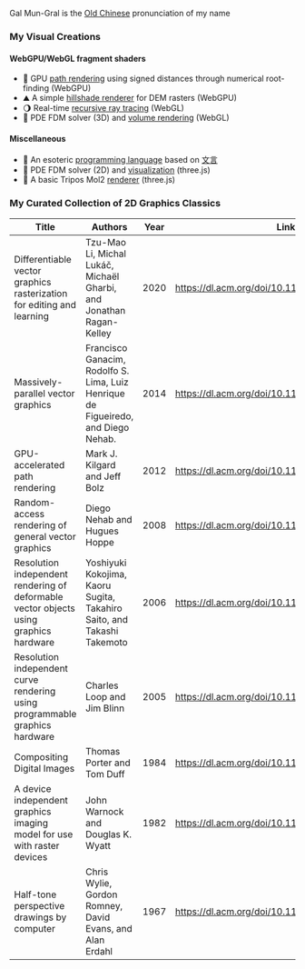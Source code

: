Gal Mun-Gral is the [Old Chinese](https://en.wikipedia.org/wiki/Reconstructions_of_Old_Chinese) pronunciation of my name

### My Visual Creations
#### WebGPU/WebGL fragment shaders
- 🧮 GPU [path rendering](https://galmungral.github.io/newton-vg/) using signed distances through numerical root-finding (WebGPU)
- ⛰️ A simple [hillshade renderer](https://galmungral.github.io/hillshade/) for DEM rasters (WebGPU)
- 🌖 Real-time [recursive ray tracing](https://galmungral.github.io/gl-raytracer/) (WebGL)
- 🌊 PDE FDM solver (3D) and [volume rendering](https://galmungral.github.io/fdm-3d/) (WebGL)
#### Miscellaneous
- 🔣 An esoteric [programming language](https://galmungral.github.io/hanbun-lang/) based on [文言](https://en.wikipedia.org/wiki/Classical_Chinese)
- 🌊 PDE FDM solver (2D) and [visualization](https://galmungral.github.io/fdm-2d/) (three.js)
- 🧬 A basic Tripos Mol2 [renderer](https://galmungral.github.io/mol-renderer) (three.js)
<!-- - 📜 A short [article](https://galmungral.github.io/sigui/) on the first principles behind user interfaces -->

### My Curated Collection of 2D Graphics Classics
| Title | Authors  | Year | Link |
|-------|---------|------|------|
| Differentiable vector graphics rasterization for editing and learning | Tzu-Mao Li, Michal Lukáč, Michaël Gharbi, and Jonathan Ragan-Kelley | 2020 | https://dl.acm.org/doi/10.1145/3414685.3417871 |
| Massively-parallel vector graphics | Francisco Ganacim, Rodolfo S. Lima, Luiz Henrique de Figueiredo, and Diego Nehab. | 2014 | https://dl.acm.org/doi/10.1145/2661229.2661274 |
| GPU-accelerated path rendering | Mark J. Kilgard and Jeff Bolz | 2012 | https://dl.acm.org/doi/10.1145/2366145.2366191 |
| Random-access rendering of general vector graphics | Diego Nehab and Hugues Hoppe | 2008 | https://dl.acm.org/doi/10.1145/1409060.1409088 |
| Resolution independent rendering of deformable vector objects using graphics hardware | Yoshiyuki Kokojima, Kaoru Sugita, Takahiro Saito, and Takashi Takemoto | 2006 | https://dl.acm.org/doi/10.1145/1179849.1179997 |
| Resolution independent curve rendering using programmable graphics hardware | Charles Loop and Jim Blinn | 2005 | https://dl.acm.org/doi/10.1145/1073204.1073303 |
| Compositing Digital Images | Thomas Porter and Tom Duff | 1984 | https://dl.acm.org/doi/10.1145/964965.808606 |
| A device independent graphics imaging model for use with raster devices | John Warnock and Douglas K. Wyatt | 1982 | https://dl.acm.org/doi/10.1145/800064.801297 |
| Half-tone perspective drawings by computer | Chris Wylie, Gordon Romney, David Evans, and Alan Erdahl | 1967 | https://dl.acm.org/doi/10.1145/1465611.1465619
